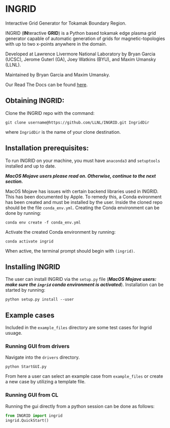 # INGRID
Interactive Grid Generator for Tokamak Boundary Region. 

INGRID (**IN**teractive **GRID**) is a Python based tokamak edge plasma grid generator capable of automatic generation of grids for magnetic-topologies with up to two x-points anywhere in the domain.

Developed at Lawrence Livermore National Laboratory by Bryan Garcia (UCSC), Jerome Guterl (GA), Joey Watkins (BYU), and Maxim Umansky (LLNL).

Maintained by Bryan Garcia and Maxim Umansky.

Our Read The Docs can be found [here](https://ingrid.readthedocs.io/en/latest/).

## Obtaining INGRID:
Clone the INGRID repo with the command:
```console
git clone username@https://github.com/LLNL/INGRID.git IngridDir
```
where ``IngridDir`` is the name of your clone destination.

## Installation prerequisites:
To run INGRID on your machine, you must have ``anaconda3`` and ``setuptools`` installed
and up to date. 

***MacOS Mojave users please read on. Otherwise, continue to the next section.***

MacOS Mojave has issues with certain backend libraries used in INGRID. This has been documented by Apple. To remedy this, a Conda evironment has been created and must be installed by the user. Inside the cloned repo should be the file ``conda_env.yml``. Creating the Conda environment can be done by running:
```console
conda env create -f conda_env.yml
```
Activate the created Conda environment by running:
```console
conda activate ingrid
```
When active, the terminal prompt should begin with ``(ingrid)``.

## Installing INGRID
The user can install INGRID via the ``setup.py`` file (***MacOS Mojave users: make sure the ``ingrid`` conda environment is activated***). Installation can be started by running: 
```console
python setup.py install --user
```

## Example cases
Included in the ``example_files`` directory are some test cases for Ingrid usuage.

### Running GUI from drivers
Navigate into the ``drivers`` directory.
```console
python StartGUI.py
```
From here a user can select an example case from ``example_files`` or create a new case by utilizing a template file.

### Running GUI from CL
Running the gui directly from a python session can be done as follows:
```python
from INGRID import ingrid
ingrid.QuickStart()
```
